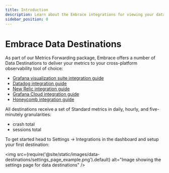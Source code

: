 ```yaml
---
title: Introduction
description: Learn about the Embrace integrations for viewing your data
sidebar_position: 0
---
```


# Embrace Data Destinations

As part of our Metrics Forwarding package, Embrace offers a number of Data Destinations to deliver your metrics to your cross-platform observability tool of choice:

* [Grafana visualization suite integration guide](/embrace-api/grafana_integrations/)
* [Datadog integration guide](/data-destinations/data-dog-setup.md)
* [New Relic integration guide](/data-destinations/new-relic-setup.md)
* [Grafana Cloud integration guide](/data-destinations/grafana-cloud-setup.md)
* [Honeycomb integration guide](/data-destinations/honeycomb.md)

All destinations receive a set of Standard metrics in daily, hourly, and five-minutely granularities:
* crash total
* sessions total

To get started head to Settings -> Integrations in the dashboard and setup your first destination:

<img src={require('@site/static/images/data-destinations/settings_page_example.png').default} alt="Image showing the settings page for data destinations" />

